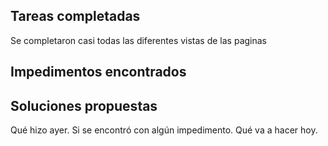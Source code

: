 ## Tareas completadas

Se completaron casi todas las diferentes vistas de las paginas

## Impedimentos encontrados

## Soluciones propuestas

Qué hizo ayer.
Si se encontró con algún impedimento.
Qué va a hacer hoy.
